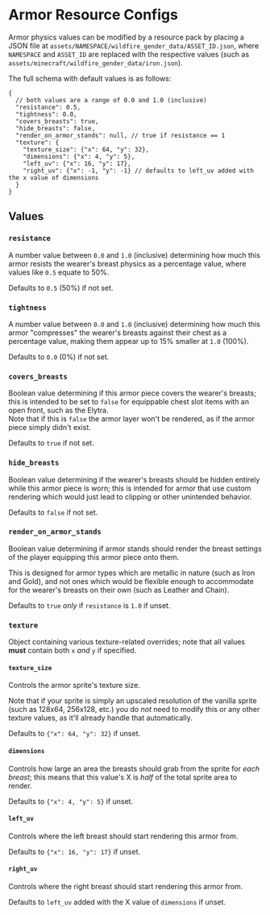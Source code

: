 # Armor Resource Configs

Armor physics values can be modified by a resource pack by placing a JSON file at `assets/NAMESPACE/wildfire_gender_data/ASSET_ID.json`,
where `NAMESPACE` and `ASSET_ID` are replaced with the respective values (such as `assets/minecraft/wildfire_gender_data/iron.json`).

The full schema with default values is as follows:

```json5
{
  // both values are a range of 0.0 and 1.0 (inclusive)
  "resistance": 0.5,
  "tightness": 0.0,
  "covers_breasts": true,
  "hide_breasts": false,
  "render_on_armor_stands": null, // true if resistance == 1
  "texture": {
    "texture_size": {"x": 64, "y": 32},
    "dimensions": {"x": 4, "y": 5},
    "left_uv": {"x": 16, "y": 17},
    "right_uv": {"x": -1, "y": -1} // defaults to left_uv added with the x value of dimensions
  }
}
```

## Values

### `resistance`

A number value between `0.0` and `1.0` (inclusive) determining how much this armor resists the wearer's breast physics as
a percentage value, where values like `0.5` equate to 50%.

Defaults to `0.5` (50%) if not set.

### `tightness`

A number value between `0.0` and `1.0` (inclusive) determining how much this armor "compresses" the wearer's breasts against
their chest as a percentage value, making them appear up to 15% smaller at `1.0` (100%).

Defaults to `0.0` (0%) if not set.

### `covers_breasts`

Boolean value determining if this armor piece covers the wearer's breasts; this is intended to be set to `false` for equippable
chest slot items with an open front, such as the Elytra.  
Note that if this is `false` the armor layer won't be rendered, as if the armor piece simply didn't exist.

Defaults to `true` if not set.

### `hide_breasts`

Boolean value determining if the wearer's breasts should be hidden entirely while this armor piece is worn; this is
intended for armor that use custom rendering which would just lead to clipping or other unintended behavior.

Defaults to `false` if not set.

### `render_on_armor_stands`

Boolean value determining if armor stands should render the breast settings of the player equipping this armor piece
onto them.

This is designed for armor types which are metallic in nature (such as Iron and Gold), and not ones which would be
flexible enough to accommodate for the wearer's breasts on their own (such as Leather and Chain).

Defaults to `true` *only* if `resistance` is `1.0` if unset.

### `texture`

Object containing various texture-related overrides; note that all values **must** contain both `x` *and* `y` if specified.

#### `texture_size`

Controls the armor sprite's texture size.

Note that if your sprite is simply an upscaled resolution of the vanilla sprite (such as 128x64, 256x128, etc.)
you do *not* need to modify this or any other texture values, as it'll already handle that automatically.

Defaults to `{"x": 64, "y": 32}` if unset.

#### `dimensions`

Controls how large an area the breasts should grab from the sprite for *each breast*; this means that this value's
X is *half* of the total sprite area to render.

Defaults to `{"x": 4, "y": 5}` if unset.

#### `left_uv`

Controls where the left breast should start rendering this armor from.

Defaults to `{"x": 16, "y": 17}` if unset.

#### `right_uv`

Controls where the right breast should start rendering this armor from.

Defaults to `left_uv` added with the X value of `dimensions` if unset.

